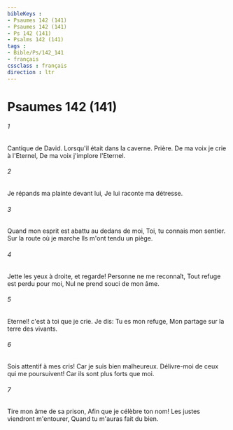 ```yaml
---
bibleKeys : 
- Psaumes 142 (141)
- Psaumes 142 (141)
- Ps 142 (141)
- Psalms 142 (141)
tags : 
- Bible/Ps/142_141
- français
cssclass : français
direction : ltr
---
```


# Psaumes 142 (141)

###### 1
Cantique de David. Lorsqu'il était dans la caverne. Prière. De ma voix je crie à l'Eternel, De ma voix j'implore l'Eternel.
###### 2
Je répands ma plainte devant lui, Je lui raconte ma détresse.
###### 3
Quand mon esprit est abattu au dedans de moi, Toi, tu connais mon sentier. Sur la route où je marche Ils m'ont tendu un piège.
###### 4
Jette les yeux à droite, et regarde! Personne ne me reconnaît, Tout refuge est perdu pour moi, Nul ne prend souci de mon âme.
###### 5
Eternel! c'est à toi que je crie. Je dis: Tu es mon refuge, Mon partage sur la terre des vivants.
###### 6
Sois attentif à mes cris! Car je suis bien malheureux. Délivre-moi de ceux qui me poursuivent! Car ils sont plus forts que moi.
###### 7
Tire mon âme de sa prison, Afin que je célèbre ton nom! Les justes viendront m'entourer, Quand tu m'auras fait du bien.

